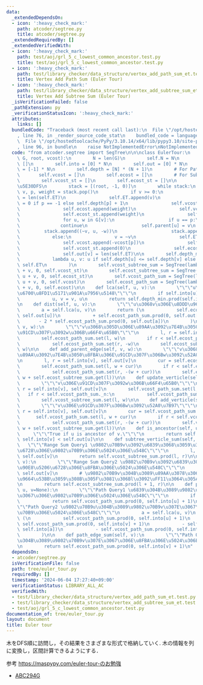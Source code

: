 ```yaml
---
data:
  _extendedDependsOn:
  - icon: ':heavy_check_mark:'
    path: atcoder/segtree.py
    title: atcoder/segtree.py
  _extendedRequiredBy: []
  _extendedVerifiedWith:
  - icon: ':heavy_check_mark:'
    path: test/aoj/grl_5_c_lowest_common_ancestor.test.py
    title: test/aoj/grl_5_c_lowest_common_ancestor.test.py
  - icon: ':heavy_check_mark:'
    path: test/library_checker/data_structure/vertex_add_path_sum_et.test.py
    title: Vertex Add Path Sum (Euler Tour)
  - icon: ':heavy_check_mark:'
    path: test/library_checker/data_structure/vertex_add_subtree_sum_et.test.py
    title: Vertex Add Subtree Sum (Euler Tour)
  _isVerificationFailed: false
  _pathExtension: py
  _verificationStatusIcon: ':heavy_check_mark:'
  attributes:
    links: []
  bundledCode: "Traceback (most recent call last):\n  File \"/opt/hostedtoolcache/PyPy/3.10.14/x64/lib/pypy3.10/site-packages/onlinejudge_verify/documentation/build.py\"\
    , line 76, in _render_source_code_stat\n    bundled_code = language.bundle(\n\
    \  File \"/opt/hostedtoolcache/PyPy/3.10.14/x64/lib/pypy3.10/site-packages/onlinejudge_verify/languages/python.py\"\
    , line 96, in bundle\n    raise NotImplementedError\nNotImplementedError\n"
  code: "from atcoder.segtree import SegTree\n\n\nclass EulerTour:\n    def __init__(self,\
    \ G, root, vcost):\n        N = len(G)\n        self.N = N\n        self.ET =\
    \ []\n        self.into = [0] * N\n        self.out = [0] * N\n        self.parent\
    \ = [-1] * N\n        self.depth = [N] * (N + 1)\n        # For Path Query\n \
    \       self.vcost = []\n        self.ecost = []\n        # For Subtree Query\n\
    \        self.vcost_st = []\n        self.ecost_st = []\n\n        # \u975E\u518D\
    \u5E30DFS\n        stack = [(root, -1, 0)]\n        while stack:\n           \
    \ v, p, weight = stack.pop()\n            if v >= 0:\n                self.into[v]\
    \ = len(self.ET)\n                self.ET.append(v)\n                self.depth[v]\
    \ = 0 if p == -1 else self.depth[p] + 1\n                self.vcost.append(vcost[v])\n\
    \                self.ecost.append(weight)\n                self.vcost_st.append(vcost[v])\n\
    \                self.ecost_st.append(weight)\n                self.out[v] = len(self.ET)\n\
    \                for u, w in G[v]:\n                    if u == p:\n         \
    \               continue\n                    self.parent[u] = v\n           \
    \         stack.append((~v, u, -w))\n                    stack.append((u, v, w))\n\
    \            else:\n                v = ~v\n                self.ET.append(v)\n\
    \                self.vcost.append(-vcost[p])\n                self.ecost.append(weight)\n\
    \                self.vcost_st.append(0)\n                self.ecost_st.append(0)\n\
    \                self.out[v] = len(self.ET)\n\n        self.depth_min = SegTree(\n\
    \            lambda u, v: u if self.depth[u] <= self.depth[v] else v, self.N,\
    \ self.ET\n        )\n        self.vcost_subtree_sum = SegTree(lambda u, v: u\
    \ + v, 0, self.vcost_st)\n        self.ecost_subtree_sum = SegTree(lambda u, v:\
    \ u + v, 0, self.ecost_st)\n        self.vcost_path_sum = SegTree(lambda u, v:\
    \ u + v, 0, self.vcost)\n        self.ecost_path_sum = SegTree(lambda u, v: u\
    \ + v, 0, self.ecost)\n\n    def lca(self, u, v):\n        \"\"\"u\u3068v\u306E\
    \u6700\u8FD1\u5171\u901A\u7956\u5148\"\"\"\n        if self.into[u] > self.into[v]:\n\
    \            u, v = v, u\n        return self.depth_min.prod(self.into[u], self.out[v])\n\
    \n    def dist(self, u, v):\n        \"\"\"u\u3068v\u306E\u8DDD\u96E2\"\"\"\n\
    \        a = self.lca(u, v)\n        return (\n            self.ecost_path_sum.prod(0,\
    \ self.out[u])\n            + self.ecost_path_sum.prod(0, self.out[v])\n     \
    \       - 2 * self.ecost_path_sum.prod(0, self.out[a])\n        )\n\n    def update_parent_edge(self,\
    \ v, w):\n        \"\"\"v\u3068\u305D\u306E\u89AA\u3092\u7E4B\u3050\u8FBA\u306E\
    \u91CD\u307F\u3092w\u306B\u66F4\u65B0\"\"\"\n        l, r = self.into[v], self.out[v]\n\
    \        self.ecost_path_sum.set(l, w)\n        if r < self.ecost_path_sum._n:\n\
    \            self.ecost_path_sum.set(r, -w)\n        self.ecost_subtree_sum.set(l,\
    \ w)\n\n    def add_parent_edge(self, v, w):\n        \"\"\"v\u3068\u305D\u306E\
    \u89AA\u3092\u7E4B\u3050\u8FBA\u306E\u91CD\u307F\u306Bw\u3092\u52A0\u7B97\"\"\"\
    \n        l, r = self.into[v], self.out[v]\n        cur = self.ecost_path_sum.get(l)\n\
    \        self.ecost_path_sum.set(l, w + cur)\n        if r < self.ecost_path_sum._n:\n\
    \            self.ecost_path_sum.set(r, -(w + cur))\n        self.ecost_subtree_sum.set(l,\
    \ w + self.ecost_subtree_sum.get(l))\n\n    def update_verticle(self, v, w):\n\
    \        \"\"\"v\u306E\u91CD\u307F\u3092w\u306B\u66F4\u65B0\"\"\"\n        l,\
    \ r = self.into[v], self.out[v]\n        self.vcost_path_sum.set(l, w)\n     \
    \   if r < self.vcost_path_sum._n:\n            self.vcost_path_sum.set(r, -w)\n\
    \        self.vcost_subtree_sum.set(l, w)\n\n    def add_verticle(self, v, w):\n\
    \        \"\"\"v\u306E\u91CD\u307F\u306Bw\u3092\u52A0\u7B97\"\"\"\n        l,\
    \ r = self.into[v], self.out[v]\n        cur = self.vcost_path_sum.get(l)\n  \
    \      self.vcost_path_sum.set(l, w + cur)\n        if r < self.vcost_path_sum._n:\n\
    \            self.vcost_path_sum.set(r, -(w + cur))\n        self.vcost_subtree_sum.set(l,\
    \ w + self.vcost_subtree_sum.get(l))\n\n    def is_ancestor(self, u, v):\n   \
    \     \"\"\"True if u is ancestor of v.\"\"\"\n        return self.into[u] <=\
    \ self.into[v] < self.out[u]\n\n    def subtree_verticle_sum(self, v):\n     \
    \   \"\"\"Range Sum Query1 \u9802\u70B9v\u3092\u6839\u3068\u3059\u308B\u90E8\u5206\
    \u6728\u306E\u9802\u70B9\u306E\u5024\u306E\u548C\"\"\"\n        l, r = self.into[v],\
    \ self.out[v]\n        return self.vcost_subtree_sum.prod(l, r)\n\n    def subtree_edge_sum(self,\
    \ v):\n        \"\"\"Range Sum Query2 \u9802\u70B9v\u3092\u6839\u3068\u3059\u308B\
    \u90E8\u5206\u6728\u306E\u8FBA\u306E\u5024\u306E\u548C\"\"\"\n        l, r = self.into[v],\
    \ self.out[v]\n        # \u9802\u70B9v\u304B\u3089\u89AA\u3078\u306E\u8FBA\u3092\
    \u9664\u53BB\u3059\u308B\u305F\u3081\u306Bl\u3092\uFF11\u3064\u305A\u3089\u3059\
    \n        return self.ecost_subtree_sum.prod(l + 1, r)\n\n    def path_verticle_sum(self,\
    \ u, v=None):\n        \"\"\"Path Query1 \u6839\u304B\u3089\u9802\u70B9u\u307E\
    \u3067\u306E\u9802\u70B9\u306E\u5024\u306E\u548C\"\"\"\n        if v == None:\n\
    \            return self.vcost_path_sum.prod(0, self.into[u] + 1)\n\n        \"\
    \"\"Path Query2 \u9802\u70B9u\u304B\u3089\u9802\u70B9v\u307E\u3067\u306E\u9802\
    \u70B9\u306E\u5024\u306E\u548C\"\"\"\n        a = self.lca(u, v)\n        return\
    \ (\n            self.vcost_path_sum.prod(0, self.into[u] + 1)\n            +\
    \ self.vcost_path_sum.prod(0, self.into[v] + 1)\n            - self.vcost_path_sum.prod(0,\
    \ self.into[a])\n            - self.vcost_path_sum.prod(0, self.into[a] + 1)\n\
    \        )\n\n    def path_edge_sum(self, v):\n        \"\"\"Path Query3 \u6839\
    \u304B\u3089\u9802\u70B9v\u307E\u3067\u306E\u8FBA\u306E\u5024\u306E\u548C\"\"\"\
    \n        return self.ecost_path_sum.prod(0, self.into[v] + 1)\n"
  dependsOn:
  - atcoder/segtree.py
  isVerificationFile: false
  path: tree/euler_tour.py
  requiredBy: []
  timestamp: '2024-06-04 17:27:40+09:00'
  verificationStatus: LIBRARY_ALL_AC
  verifiedWith:
  - test/library_checker/data_structure/vertex_add_path_sum_et.test.py
  - test/library_checker/data_structure/vertex_add_subtree_sum_et.test.py
  - test/aoj/grl_5_c_lowest_common_ancestor.test.py
documentation_of: tree/euler_tour.py
layout: document
title: Euler tour
---
```


木をDFS順に訪問し，その結果をさまざまな形式で格納していく.
木の情報を列に変換し，区間計算できるようにする．

参考 https://maspypy.com/euler-tour-のお勉強

- [ABC294G](https://atcoder.jp/contests/abc294/tasks/abc294_g)